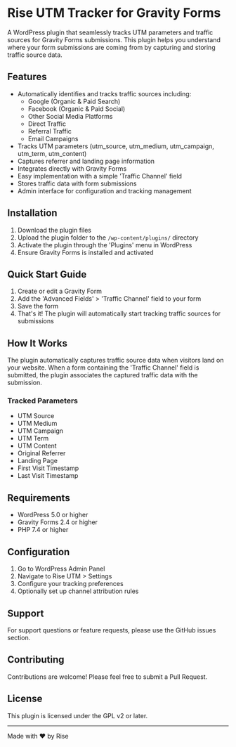 # Rise UTM Tracker for Gravity Forms

A WordPress plugin that seamlessly tracks UTM parameters and traffic sources for Gravity Forms submissions. This plugin helps you understand where your form submissions are coming from by capturing and storing traffic source data.

## Features

- Automatically identifies and tracks traffic sources including:
  - Google (Organic & Paid Search)
  - Facebook (Organic & Paid Social)
  - Other Social Media Platforms
  - Direct Traffic
  - Referral Traffic
  - Email Campaigns
- Tracks UTM parameters (utm_source, utm_medium, utm_campaign, utm_term, utm_content)
- Captures referrer and landing page information
- Integrates directly with Gravity Forms
- Easy implementation with a simple 'Traffic Channel' field
- Stores traffic data with form submissions
- Admin interface for configuration and tracking management

## Installation

1. Download the plugin files
2. Upload the plugin folder to the `/wp-content/plugins/` directory
3. Activate the plugin through the 'Plugins' menu in WordPress
4. Ensure Gravity Forms is installed and activated

## Quick Start Guide

1. Create or edit a Gravity Form
2. Add the 'Advanced Fields' > 'Traffic Channel' field to your form
3. Save the form
4. That's it! The plugin will automatically start tracking traffic sources for submissions

## How It Works

The plugin automatically captures traffic source data when visitors land on your website. When a form containing the 'Traffic Channel' field is submitted, the plugin associates the captured traffic data with the submission.

### Tracked Parameters

- UTM Source
- UTM Medium
- UTM Campaign
- UTM Term
- UTM Content
- Original Referrer
- Landing Page
- First Visit Timestamp
- Last Visit Timestamp

## Requirements

- WordPress 5.0 or higher
- Gravity Forms 2.4 or higher
- PHP 7.4 or higher

## Configuration

1. Go to WordPress Admin Panel
2. Navigate to Rise UTM > Settings
3. Configure your tracking preferences
4. Optionally set up channel attribution rules

## Support

For support questions or feature requests, please use the GitHub issues section.

## Contributing

Contributions are welcome! Please feel free to submit a Pull Request.

## License

This plugin is licensed under the GPL v2 or later.

---
Made with ❤️ by Rise
